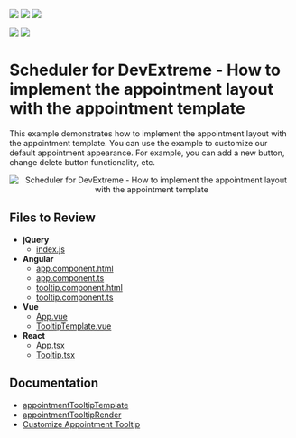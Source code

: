 <!-- default badges list -->
![](https://img.shields.io/endpoint?url=https://codecentral.devexpress.com/api/v1/VersionRange/659218665/22.2.3%2B)
[![](https://img.shields.io/badge/Open_in_DevExpress_Support_Center-FF7200?style=flat-square&logo=DevExpress&logoColor=white)](https://supportcenter.devexpress.com/ticket/details/T1174577)
[![](https://img.shields.io/badge/📖_How_to_use_DevExpress_Examples-e9f6fc?style=flat-square)](https://docs.devexpress.com/GeneralInformation/403183)
<!-- default badges end -->
[![](https://img.shields.io/badge/Open_in_DevExpress_Support_Center-FF7200?style=flat-square&logo=DevExpress&logoColor=white)](https://supportcenter.devexpress.com/ticket/details/T1174577)
[![](https://img.shields.io/badge/📖_How_to_use_DevExpress_Examples-e9f6fc?style=flat-square)](https://docs.devexpress.com/GeneralInformation/403183)
<!-- default badges end -->
# Scheduler for DevExtreme - How to implement the appointment layout with the appointment template

<p>This example demonstrates how to implement the appointment layout with the appointment template. You can use the example to customize our default appointment appearance. For example, you can add a new button, change delete button functionality, etc.</p>

<div align="center"><img alt="Scheduler for DevExtreme - How to implement the appointment layout with the appointment template" src="appointment-template.png" /></div>

## Files to Review

- **jQuery**
    - [index.js](jQuery/src/index.js)
- **Angular**
    - [app.component.html](Angular/src/app/app.component.html)
    - [app.component.ts](Angular/src/app/app.component.ts)
    - [tooltip.component.html](Angular/src/app/tooltip/tooltip.component.html)
    - [tooltip.component.ts](Angular/src/app/tooltip/tooltip.component.ts)
- **Vue**
    - [App.vue](Vue/src/App.vue)
    - [TooltipTemplate.vue](Vue/src/TooltipTemplate.vue)
- **React**
    - [App.tsx](React/src/App.tsx)
    - [Tooltip.tsx](React/src/Tooltip.tsx)

## Documentation

- [appointmentTooltipTemplate](https://js.devexpress.com/Documentation/ApiReference/UI_Components/dxScheduler/Configuration/#appointmentTooltipTemplate)
- [appointmentTooltipRender](https://js.devexpress.com/Documentation/ApiReference/UI_Components/dxScheduler/Configuration/#appointmentTooltipRender)
- [Customize Appointment Tooltip](https://js.devexpress.com/Documentation/Guide/UI_Components/Scheduler/Appointments/Customize_Appointment_Tooltip/)
